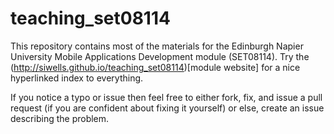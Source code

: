 # teaching_set08114
This repository contains most of the materials for the Edinburgh Napier University Mobile Applications Development module (SET08114). Try the (http://siwells.github.io/teaching_set08114)[module website] for a nice hyperlinked index to everything.

If you notice a typo or issue then feel free to either fork, fix, and issue a pull request (if you are confident about fixing it yourself) or else, create an issue describing the problem.

